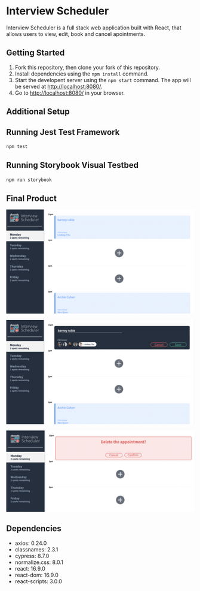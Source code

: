 # Interview Scheduler

Interview Scheduler is a full stack web application built with React, that allows users to view, edit, book and cancel apointments.

## Getting Started

1. Fork this repository, then clone your fork of this repository.
2. Install dependencies using the `npm install` command.
3. Start the developent server using the `npm start` command. The app will be served at <http://localhost:8080/>.
4. Go to <http://localhost:8080/> in your browser.

## Additional Setup

## Running Jest Test Framework

```sh
npm test
```

## Running Storybook Visual Testbed

```sh
npm run storybook
```

## Final Product

!["Main Page"](https://github.com/Freem11/scheduler/blob/master/public/images/Main%20View.png)

!["Create / Edit Appointments"](https://github.com/Freem11/scheduler/blob/master/public/images/Create:Edit%20Appointment.png)

!["Cancel Confirmation"](https://github.com/Freem11/scheduler/blob/master/public/images/Cancel%20Appointment.png)


## Dependencies

-   axios: 0.24.0
-   classnames: 2.3.1
-   cypress: 8.7.0
-   normalize.css: 8.0.1
-   react: 16.9.0
-   react-dom: 16.9.0
-   react-scripts: 3.0.0
